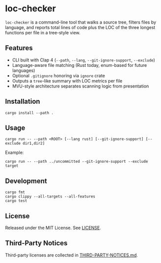 # loc-checker

`loc-checker` is a command-line tool that walks a source tree, filters files by language, and reports total lines of code plus the LOC of the three longest functions per file in a tree-style view.

## Features

- CLI built with Clap 4 (`--path`, `--lang`, `--git-ignore-support`, `--exclude`)
- Language-aware file matching (Rust today, enum-based for future languages)
- Optional `.gitignore` honoring via `ignore` crate
- Outputs a `tree`-like summary with LOC metrics per file
- MVU-style architecture separates scanning logic from presentation

## Installation

```
cargo install --path .
```

## Usage

```
cargo run -- --path <ROOT> [--lang rust] [--git-ignore-support] [--exclude dir1,dir2]
```

Example:

```
cargo run -- --path ../uncommitted --git-ignore-support --exclude target
```

## Development

```
cargo fmt
cargo clippy --all-targets --all-features
cargo test
```

## License

Released under the MIT License. See [LICENSE](LICENSE).

## Third-Party Notices

Third-party licenses are collected in [THIRD-PARTY-NOTICES.md](THIRD-PARTY-NOTICES.md).
